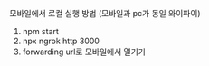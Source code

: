 모바일에서 로컬 실행 방법
(모바일과 pc가 동일 와이파이)

1. npm start
2. npx ngrok http 3000
3. forwarding url로 모바일에서 열기기
